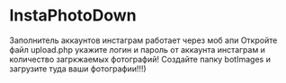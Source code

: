 # InstaPhotoDown
Заполнитель аккаунтов инстаграм работает через моб апи
Откройте файл upload.php укажите логин и пароль от аккаунта инстаграм и количество загркжаемых фотографий!
Создайте папку  botImages и загрузите туда ваши фотографии!!!)
